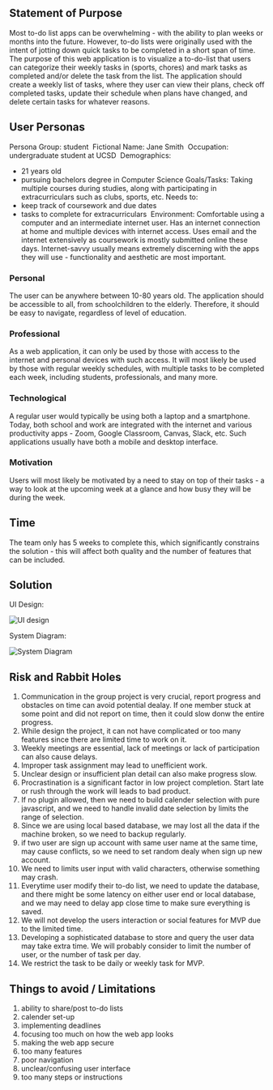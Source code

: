 ## Statement of Purpose
Most to-do list apps can be overwhelming - with the ability to plan weeks or months into the future. However, to-do lists were originally used with the intent of jotting down quick tasks to be completed in a short span of time. The purpose of this web application is to visualize a to-do-list that users can categorize their weekly tasks in (sports, chores) and mark tasks as completed and/or delete the task from the list. The application should create a weekly list of tasks, where they user can view their plans, check off completed tasks, update their schedule when plans have changed, and delete certain tasks for whatever reasons.
## User Personas
Persona Group: student
​
Fictional Name: Jane Smith
​
Occupation: undergraduate student at UCSD
​
Demographics:
* 21 years old
* pursuing bachelors degree in Computer Science
Goals/Tasks:
Taking multiple courses during studies, along with participating in extracurriculars such as clubs, sports, etc. Needs to:
* keep track of coursework and due dates
* tasks to complete for extracurriculars
​
Environment: Comfortable using a computer and an intermediate internet user. Has an internet connection at home and multiple devices with internet access. Uses email and the internet extensively as coursework is mostly submitted online these days. Internet-savvy usually means extremely discerning with the apps they will use - functionality and aesthetic are most important.
### Personal
The user can be anywhere between 10-80 years old. The application should be accessible to all, from schoolchildren to the elderly. Therefore, it should be easy to navigate, regardless of level of education.
### Professional
As a web application, it can only be used by those with access to the internet and personal devices with such access. It will most likely be used by those with regular weekly schedules, with multiple tasks to be completed each week, including students, professionals, and many more.
### Technological
A regular user would typically be using both a laptop and a smartphone. Today, both school and work are integrated with the internet and various productivity apps - Zoom, Google Classroom, Canvas, Slack, etc. Such applications usually have both a mobile and desktop interface.
### Motivation
Users will most likely be motivated by a need to stay on top of their tasks - a way to look at the upcoming week at a glance and how busy they will be during the week.
## Time
The team only has 5 weeks to complete this, which significantly constrains the solution - this will affect both quality and the number of features that can be included.

## Solution
UI Design:

![UI design](https://github.com/cse110-fa22-group26/cse110-fa22-group26/blob/main/specs/brainstorm/ui-design.png?raw=true)

System Diagram: 

![System Diagram](https://github.com/cse110-fa22-group26/cse110-fa22-group26/blob/main/specs/brainstorm/systemDiagram-1.drawio.png?raw=true)

## Risk and Rabbit Holes
1. Communication in the group project is very crucial, report progress and obstacles on time can avoid potential dealay. If one member stuck at some point and did not report on time, then it could slow donw the entire progress. 
​
2. While design the project, it can not have complicated or too many features since there are limited time to work on it.
​
3. Weekly meetings are essential, lack of meetings or lack of participation can also cause delays. 
​
4. Improper task assignment may lead to unefficient work.
​
5. Unclear design or insufficient plan detail can also make progress slow.
​
6. Procrastination is a significant factor in low project completion. Start late or rush through the work will leads to bad product.
​
7. If no plugin allowed, then we need to build calender selection with pure javascript, and we need to handle invalid date selection by limits the range of selection.
​
8. Since we are using local based database, we may lost all the data if the machine broken, so we need to backup regularly.
​
9. if two user are sign up account with same user name at the same time, may cause conflicts, so we need to set random dealy when sign up new account.
​
10. We need to limits user input with valid characters, otherwise something may crash.
​
11. Everytime user modify their to-do list, we need to update the database, and there might be some latency on either user end or local database, and we may need to delay app close time to make sure everything is saved.
​
12. We will not develop the users interaction or social features for MVP due to the limited time.
​
13. Developing a sophisticated database to store and query the user data may take extra time. We will probably consider to limit the number of user, or the number of task per day. 
​
14. We restrict the task to be daily or weekly task for MVP.

## Things to avoid / Limitations

1. ability to share/post to-do lists
2. calender set-up
3. implementing deadlines
4. focusing too much on how the web app looks
5. making the web app secure
6. too many features
7. poor navigation
8. unclear/confusing user interface
9. too many steps or instructions

